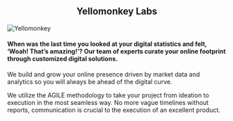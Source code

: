 


## <center>Yellomonkey Labs</center>



![Yellomonkey](https://media-exp1.licdn.com/dms/image/C561BAQHKcvbWgkWjkA/company-background_10000/0/1651578459659?e=1659492000&v=beta&t=cjgoCAuH0qm6q3lxY9S9N2c97Ae6hdwEL1cvJpFNCnM)

#### **When was the last time you looked at your digital statistics and felt, ‘Woah! That’s amazing!’? Our team of experts curate your online footprint through customized digital solutions.**  
We build and grow your online presence driven by market data and analytics so you will always be ahead of the digital curve.

We utilize the AGILE methodology to take your project from ideation to execution in the most seamless way. No more vague timelines without reports, communication is crucial to the execution of an excellent product.
